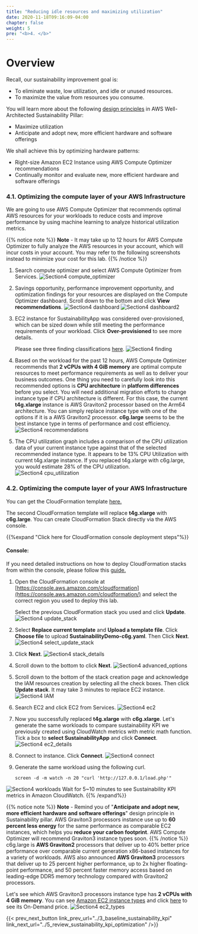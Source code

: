 ```yaml
---
title: "Reducing idle resources and maximizing utilization"
date: 2020-11-18T09:16:09-04:00
chapter: false
weight: 5
pre: "<b>4. </b>"
---
```


# Overview

Recall, our sustainability improvement goal is:
- To eliminate waste, low utilization, and idle or unused resources.
- To maximize the value from resources you consume.

You will learn more about the following [design principles](https://docs.aws.amazon.com/wellarchitected/latest/sustainability-pillar/design-principles-for-sustainability-in-the-cloud.html) in AWS Well-Architected Sustainability Pillar:
* Maximize utilization
* Anticipate and adopt new, more efficient hardware and software offerings

We shall achieve this by optimizing hardware patterns:
* Right-size Amazon EC2 Instance using AWS Compute Optimizer recommendations
* Continually monitor and evaluate new, more efficient hardware and software offerings



### 4.1. Optimizing the compute layer of your AWS Infrastructure

We are going to use AWS Compute Optimizer that recommends optimal AWS resources for your workloads to reduce costs and improve performance by using machine learning to analyze historical utilization metrics. 

{{% notice note %}}
**Note** - It may take up to 12 hours for AWS Compute Optimizer to fully analyze the AWS resources in your account, which will incur costs in your account. You may refer to the following screenshots instead to minimize your cost for this lab. 
{{% /notice %}}

1. Search compute optimizer and select AWS Compute Optimizer from Services.
![Section4 compute_optimizer](/Sustainability/200_optimize_ec2_using_cloudwatch_compute_optimizer/Images/section4/compute_optimizer.png)

2. Savings opportunity, performance improvement opportunity, and optimization findings for your resources are displayed on the Compute Optimizer dashboard. Scroll down to the bottom and click **View recommendations**.
![Section4 dashboard](/Sustainability/200_optimize_ec2_using_cloudwatch_compute_optimizer/Images/section4/dashboard.png)
![Section4 dashboard2](/Sustainability/200_optimize_ec2_using_cloudwatch_compute_optimizer/Images/section4/dashboard2.png)

3. EC2 instance for SustainabilityApp was considered over-provisioned, which can be sized down while still meeting the performance requirements of your workload. Click **Over-provisioned** to see more details.

    Please see three finding classifications [here](https://docs.aws.amazon.com/compute-optimizer/latest/ug/view-ec2-recommendations.html#ec2-recommendations-findings).
![Section4 finding](/Sustainability/200_optimize_ec2_using_cloudwatch_compute_optimizer/Images/section4/finding.png)

4. Based on the workload for the past 12 hours, AWS Compute Optimizer recommends that **2 vCPUs with 4 GiB memory** are optimal compute resources to meet performance requirements as well as to deliver your business outcomes. One thing you need to carefully look into this recommended options is **CPU architecture** in **platform differences** before you select. You will need additional migration efforts to change instance type if CPU architecture is different. 
For this case, the current **t4g.xlarge** instance is AWS Graviton2 processor based on the Arm64 architecture. You can simply replace instance type with one of the options if it is a AWS Graviton2 processor.
**c6g.large** seems to be the best instance type in terms of performance and cost efficiency.
![Section4 recommendations](/Sustainability/200_optimize_ec2_using_cloudwatch_compute_optimizer/Images/section4/recommendations.png)

5. The CPU utilization graph includes a comparison of the CPU utilization data of your current instance type against that of the selected recommended instance type. It appears to be 13% CPU Utilization with current t4g.xlarge instance. If you replaced t4g.xlarge with c6g.large, you would estimate 28% of the CPU utilization.
![Section4 cpu_utilization](/Sustainability/200_optimize_ec2_using_cloudwatch_compute_optimizer/Images/section4/cpu_utilization.png)

### 4.2. Optimizing the compute layer of your AWS Infrastructure

You can get the CloudFormation template [here.](/Sustainability/200_optimize_ec2_using_cloudwatch_compute_optimizer/Code/SustainabilityDemo-c6g.yaml "Section4 CFTemplate")

The second CloudFormation template will replace **t4g.xlarge** with **c6g.large**. You can create CloudFormation Stack directly via the AWS console.

{{%expand "Click here for CloudFormation console deployment steps"%}}
#### Console:

If you need detailed instructions on how to deploy CloudFormation stacks from within the console, please follow this [guide.](https://docs.aws.amazon.com/AWSCloudFormation/latest/UserGuide/cfn-console-create-stack.html)

1. Open the CloudFormation console at [https://console.aws.amazon.com/cloudformation](https://console.aws.amazon.com/cloudformation/) and select the correct region you used to deploy this lab.

    Select the previous CloudFormation stack you used and click **Update**.
![Section4 update_stack](/Sustainability/200_optimize_ec2_using_cloudwatch_compute_optimizer/Images/section4/update_stack.png)

2. Select **Replace current template** and **Upload a template file**. Click **Choose file** to upload **SustainabilityDemo-c6g.yaml**. Then Click **Next**.
![Section4 select_update_stack](/Sustainability/200_optimize_ec2_using_cloudwatch_compute_optimizer/Images/section4/select_update_stack.png)

3. Click **Next**.
![Section4 stack_details](/Sustainability/200_optimize_ec2_using_cloudwatch_compute_optimizer/Images/section4/stack_details.png)

4. Scroll down to the bottom to click **Next**.
![Section4 advanced_options](/Sustainability/200_optimize_ec2_using_cloudwatch_compute_optimizer/Images/section4/advanced_options.png)

5. Scroll down to the bottom of the stack creation page and acknowledge the IAM resources creation by selecting all the check boxes. Then click **Update stack**. It may take 3 minutes to replace EC2 instance.
![Section4 IAM](/Sustainability/200_optimize_ec2_using_cloudwatch_compute_optimizer/Images/section4/IAM.png)

6. Search EC2 and click EC2 from Services.
![Section4 ec2](/Sustainability/200_optimize_ec2_using_cloudwatch_compute_optimizer/Images/section4/ec2.png)

7. Now you successfully replaced **t4g.xlarge** with **c6g.xlarge**. Let's generate the same workloads to compare sustainability KPI we previously created using CloudWatch metrics with metric math function. Tick a box to **select SustainabilityApp** and click **Connect**.
![Section4 ec2_details](/Sustainability/200_optimize_ec2_using_cloudwatch_compute_optimizer/Images/section4/ec2_details.png)

8. Connect to instance. Click **Connect**.
![Section4 connect](/Sustainability/200_optimize_ec2_using_cloudwatch_compute_optimizer/Images/section4/connect.png)

9. Generate the same workload using the following curl.
    ```
    screen -d -m watch -n 20 "curl 'http://127.0.0.1/load.php'"
    ```
![Section4 workloads](/Sustainability/200_optimize_ec2_using_cloudwatch_compute_optimizer/Images/section4/workloads.png)
    Wait for 5~10 minutes to see Sustainability KPI metrics in Amazon CloudWatch.
{{% /expand%}}


{{% notice note %}}
**Note** - Remind you of "**Anticipate and adopt new, more efficient hardware and software offerings**" design principle in Sustainability pillar. AWS Graviton3 processors instance use up to **60 percent less energy** for the same performance as comparable EC2 instances, which helps you **reduce your carbon footprint**. AWS Compute Optimizer will recommend Graviton3 instance types soon.
{{% /notice %}}
c6g.large is **AWS Graviton2** processors that deliver up to 40% better price performance over comparable current generation x86-based instances for a variety of workloads. AWS also announced **AWS Graviton3** processors that deliver up to 25 percent higher performance, up to 2x higher floating-point performance, and 50 percent faster memory access based on leading-edge DDR5 memory technology compared with Graviton2 processors. 

Let's see which AWS Graviton3 processors instance type has **2 vCPUs with 4 GiB memory**. 
You can see [Amazon EC2 instance types](https://aws.amazon.com/ec2/instance-types/#Compute_Optimized) and click [here](https://aws.amazon.com/ec2/pricing/on-demand/) to see its On-Demand price.
![Section4 ec2_types](/Sustainability/200_optimize_ec2_using_cloudwatch_compute_optimizer/Images/section4/ec2_types.png) 


{{< prev_next_button link_prev_url="../3_baseline_sustainability_kpi" link_next_url="../5_review_sustainability_kpi_optimization" />}}
